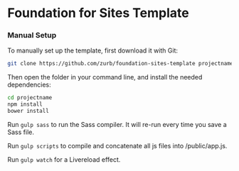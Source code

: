 # Foundation for Sites Template


### Manual Setup

To manually set up the template, first download it with Git:

```bash
git clone https://github.com/zurb/foundation-sites-template projectname
```

Then open the folder in your command line, and install the needed dependencies:

```bash
cd projectname
npm install
bower install
```

Run `gulp sass` to run the Sass compiler. It will re-run every time you save a Sass file.


Run `gulp scripts` to compile and concatenate all js files into /public/app.js.

Run `gulp watch` for a Livereload effect.
